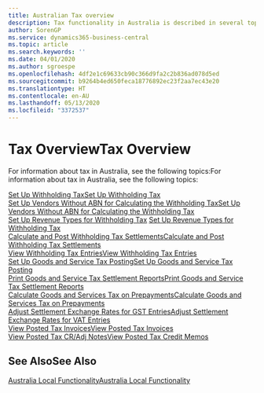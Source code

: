 ```yaml
---
title: Australian Tax overview
description: Tax functionality in Australia is described in several topics.
author: SorenGP
ms.service: dynamics365-business-central
ms.topic: article
ms.search.keywords: ''
ms.date: 04/01/2020
ms.author: sgroespe
ms.openlocfilehash: 4df2e1c69633cb90c366d9fa2c2b836ad078d5ed
ms.sourcegitcommit: b9264b4ed650feca18776892ec23f2aa7ec43e20
ms.translationtype: HT
ms.contentlocale: en-AU
ms.lasthandoff: 05/13/2020
ms.locfileid: "3372537"
---
```

# <a name="tax-overview"></a><span data-ttu-id="092e2-103">Tax Overview</span><span class="sxs-lookup"><span data-stu-id="092e2-103">Tax Overview</span></span>

<span data-ttu-id="092e2-104">For information about tax in Australia, see the following topics:</span><span class="sxs-lookup"><span data-stu-id="092e2-104">For information about tax in Australia, see the following topics:</span></span>  

[<span data-ttu-id="092e2-105">Set Up Withholding Tax</span><span class="sxs-lookup"><span data-stu-id="092e2-105">Set Up Withholding Tax</span></span>](how-to-set-up-withholding-tax.md)  
[<span data-ttu-id="092e2-106">Set Up Vendors Without ABN for Calculating the Withholding Tax</span><span class="sxs-lookup"><span data-stu-id="092e2-106">Set Up Vendors Without ABN for Calculating the Withholding Tax</span></span>](how-to-set-up-vendors-without-abn-for-calculating-the-withholding-tax.md)  
<span data-ttu-id="092e2-107">[Set Up Revenue Types for Withholding Tax](how-to-set-up-revenue-types-for-withholding-tax.md)  </span><span class="sxs-lookup"><span data-stu-id="092e2-107">[Set Up Revenue Types for Withholding Tax](how-to-set-up-revenue-types-for-withholding-tax.md)  </span></span>  
[<span data-ttu-id="092e2-108">Calculate and Post Withholding Tax Settlements</span><span class="sxs-lookup"><span data-stu-id="092e2-108">Calculate and Post Withholding Tax Settlements</span></span>](how-to-calculate-and-post-withholding-tax-settlements.md)  
[<span data-ttu-id="092e2-109">View Withholding Tax Entries</span><span class="sxs-lookup"><span data-stu-id="092e2-109">View Withholding Tax Entries</span></span>](how-to-view-withholding-tax-entries.md)  
[<span data-ttu-id="092e2-110">Set Up Goods and Service Tax Posting</span><span class="sxs-lookup"><span data-stu-id="092e2-110">Set Up Goods and Service Tax Posting</span></span>](how-to-set-up-goods-and-service-tax-posting.md)  
[<span data-ttu-id="092e2-111">Print Goods and Service Tax Settlement Reports</span><span class="sxs-lookup"><span data-stu-id="092e2-111">Print Goods and Service Tax Settlement Reports</span></span>](how-to-print-goods-and-service-tax-settlement-reports.md)  
[<span data-ttu-id="092e2-112">Calculate Goods and Services Tax on Prepayments</span><span class="sxs-lookup"><span data-stu-id="092e2-112">Calculate Goods and Services Tax on Prepayments</span></span>](how-to-calculate-goods-and-services-tax-on-prepayments.md)  
[<span data-ttu-id="092e2-113">Adjust Settlement Exchange Rates for GST Entries</span><span class="sxs-lookup"><span data-stu-id="092e2-113">Adjust Settlement Exchange Rates for VAT Entries</span></span>](how-to-adjust-settlement-exchange-rates-for-vat-entries.md)  
[<span data-ttu-id="092e2-114">View Posted Tax Invoices</span><span class="sxs-lookup"><span data-stu-id="092e2-114">View Posted Tax Invoices</span></span>](how-to-view-posted-tax-invoices.md)  
[<span data-ttu-id="092e2-115">View Posted Tax CR/Adj Notes</span><span class="sxs-lookup"><span data-stu-id="092e2-115">View Posted Tax Credit Memos</span></span>](how-to-view-posted-tax-credit-memos.md)

## <a name="see-also"></a><span data-ttu-id="092e2-116">See Also</span><span class="sxs-lookup"><span data-stu-id="092e2-116">See Also</span></span>

[<span data-ttu-id="092e2-117">Australia Local Functionality</span><span class="sxs-lookup"><span data-stu-id="092e2-117">Australia Local Functionality</span></span>](australia-local-functionality.md)  
